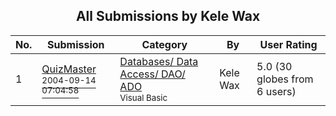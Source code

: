 ﻿<div align="center">

## All Submissions by Kele Wax

</div>

No.  | Submission | Category | By   | User Rating
---- | ---------- | -------- | ---- | -----------
1 | [QuizMaster<br /><sup>2004-09-14 07:04:58</sup>](https://github.com/Planet-Source-Code/kele-wax-quizmaster__1-56090) | [Databases/ Data Access/ DAO/ ADO<br /><sup>Visual Basic</sup>](../ByCategory/databases-data-access-dao-ado__1-6.md) | Kele Wax | 5.0 (30 globes from 6 users)

